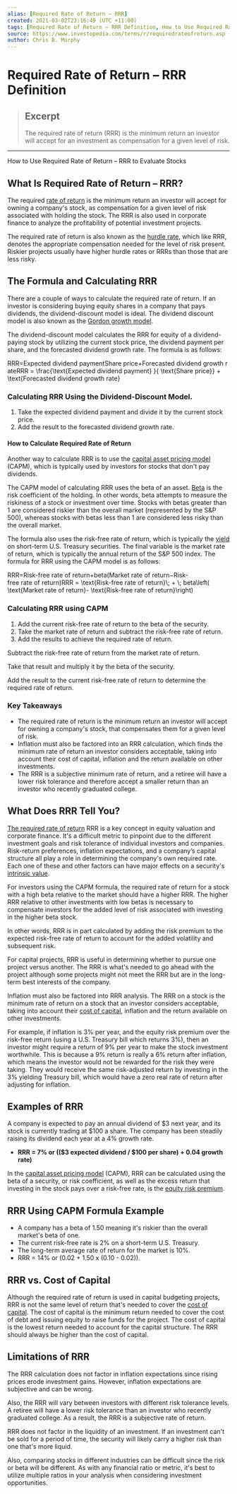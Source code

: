 ```yaml
---
alias: [Required Rate of Return – RRR]
created: 2021-03-02T23:16:49 (UTC +11:00)
tags: [Required Rate of Return – RRR Definition, How to Use Required Rate of Return – RRR to Evaluate Stocks]
source: https://www.investopedia.com/terms/r/requiredrateofreturn.asp
author: Chris B. Murphy
---
```


# Required Rate of Return – RRR Definition

> ## Excerpt
> The required rate of return (RRR) is the minimum return an investor will accept for an investment as compensation for a given level of risk.

---

How to Use Required Rate of Return – RRR to Evaluate Stocks
## What Is Required Rate of Return – RRR?

The required [rate of return](https://www.investopedia.com/terms/r/rateofreturn.asp) is the minimum return an investor will accept for owning a company's stock, as compensation for a given level of risk associated with holding the stock. The RRR is also used in corporate finance to analyze the profitability of potential investment projects.

The required rate of return is also known as the [hurdle rate](https://www.investopedia.com/terms/h/hurdlerate.asp), which like RRR, denotes the appropriate compensation needed for the level of risk present. Riskier projects usually have higher hurdle rates or RRRs than those that are less risky.

## The Formula and Calculating RRR

There are a couple of ways to calculate the required rate of return. If an investor is considering buying equity shares in a company that pays dividends, the dividend-discount model is ideal. The dividend discount model is also known as the [Gordon growth model](https://www.investopedia.com/terms/g/gordongrowthmodel.asp).

The dividend-discount model calculates the RRR for equity of a dividend-paying stock by utilizing the current stock price, the dividend payment per share, and the forecasted dividend growth rate. The formula is as follows:

RRR\=Expected dividend paymentShare price+Forecasted dividend growth rateRRR = \\frac{\\text{Expected dividend payment} }{ \\text{Share price}} + \\text{Forecasted dividend growth rate}

### Calculating RRR Using the Dividend-Discount Model.

1.  Take the expected dividend payment and divide it by the current stock price.
2.  Add the result to the forecasted dividend growth rate.

#### How to Calculate Required Rate of Return

Another way to calculate RRR is to use the [capital asset pricing model](https://www.investopedia.com/terms/c/capm.asp) (CAPM), which is typically used by investors for stocks that don't pay dividends.

The CAPM model of calculating RRR uses the beta of an asset. [Beta](https://www.investopedia.com/terms/b/beta.asp) is the risk coefficient of the holding. In other words, beta attempts to measure the riskiness of a stock or investment over time. Stocks with betas greater than 1 are considered riskier than the overall market (represented by the S&P 500), whereas stocks with betas less than 1 are considered less risky than the overall market.

The formula also uses the risk-free rate of return, which is typically the [yield](https://www.investopedia.com/ask/answers/012015/how-do-i-calculate-yield-maturity-excel.asp) on short-term U.S. Treasury securities. The final variable is the market rate of return, which is typically the annual return of the S&P 500 index. The formula for RRR using the CAPM model is as follows:

RRR\=Risk-free rate of return+beta(Market rate of return−Risk-free rate of return)RRR = \\text{Risk-free rate of return}\\; + \\; beta\\left( \\text{Market rate of return}- \\text{Risk-free rate of return}\\right)

### Calculating RRR using CAPM

1.  Add the current risk-free rate of return to the beta of the security.
2.  Take the market rate of return and subtract the risk-free rate of return.
3.  Add the results to achieve the required rate of return.

Subtract the risk-free rate of return from the market rate of return.

Take that result and multiply it by the beta of the security.

Add the result to the current risk-free rate of return to determine the required rate of return.

### Key Takeaways

-   The required rate of return is the minimum return an investor will accept for owning a company's stock, that compensates them for a given level of risk.
-   Inflation must also be factored into an RRR calculation, which finds the minimum rate of return an investor considers acceptable, taking into account their cost of capital, inflation and the return available on other investments.
-   The RRR is a subjective minimum rate of return, and a retiree will have a lower risk tolerance and therefore accept a smaller return than an investor who recently graduated college.

## What Does RRR Tell You?

[The required rate of return](https://www.investopedia.com/articles/fundamental-analysis/11/calculating-required-rate-of-return.asp) RRR is a key concept in equity valuation and corporate finance. It's a difficult metric to pinpoint due to the different investment goals and risk tolerance of individual investors and companies. Risk-return preferences, inflation expectations, and a company’s capital structure all play a role in determining the company's own required rate. Each one of these and other factors can have major effects on a security's [intrinsic value](https://www.investopedia.com/terms/i/intrinsicvalue.asp). 

For investors using the CAPM formula, the required rate of return for a stock with a high beta relative to the market should have a higher RRR. The higher RRR relative to other investments with low betas is necessary to compensate investors for the added level of risk associated with investing in the higher beta stock.

In other words, RRR is in part calculated by adding the risk premium to the expected risk-free rate of return to account for the added volatility and subsequent risk.

For capital projects, RRR is useful in determining whether to pursue one project versus another. The RRR is what's needed to go ahead with the project although some projects might not meet the RRR but are in the long-term best interests of the company.

Inflation must also be factored into RRR analysis. The RRR on a stock is the minimum rate of return on a stock that an investor considers acceptable, taking into account their [cost of capital](https://www.investopedia.com/ask/answers/020415/what-difference-between-cost-capital-and-required-return.asp), inflation and the return available on other investments.

For example, if inflation is 3% per year, and the equity risk premium over the risk-free return (using a U.S. Treasury bill which returns 3%), then an investor might require a return of 9% per year to make the stock investment worthwhile. This is because a 9% return is really a 6% return after inflation, which means the investor would not be rewarded for the risk they were taking. They would receive the same risk-adjusted return by investing in the 3% yielding Treasury bill, which would have a zero real rate of return after adjusting for inflation.

## Examples of RRR

A company is expected to pay an annual dividend of $3 next year, and its stock is currently trading at $100 a share. The company has been steadily raising its dividend each year at a 4% growth rate.

-   **RRR = 7% or (($3 expected dividend / $100 per share) + 0.04 growth rate)**

In the [capital asset pricing model](https://www.investopedia.com/terms/c/capm.asp) (CAPM), RRR can be calculated using the beta of a security, or risk coefficient, as well as the excess return that investing in the stock pays over a risk-free rate, is the [equity risk premium](https://www.investopedia.com/terms/e/equityriskpremium.asp).

## RRR Using CAPM Formula Example

-   A company has a beta of 1.50 meaning it's riskier than the overall market's beta of one.
-   The current risk-free rate is 2% on a short-term U.S. Treasury.
-   The long-term average rate of return for the market is 10%.
-   RRR = 14% or (0.02 + 1.50 x (0.10 - 0.02)).

## RRR vs. Cost of Capital

Although the required rate of return is used in capital budgeting projects, RRR is not the same level of return that's needed to cover the [cost of capital](https://www.investopedia.com/terms/c/costofcapital.asp). The cost of capital is the minimum return needed to cover the cost of debt and issuing equity to raise funds for the project. The cost of capital is the lowest return needed to account for the capital structure. The RRR should always be higher than the cost of capital.

## Limitations of RRR

The RRR calculation does not factor in inflation expectations since rising prices erode investment gains. However, inflation expectations are subjective and can be wrong.

Also, the RRR will vary between investors with different risk tolerance levels. A retiree will have a lower risk tolerance than an investor who recently graduated college. As a result, the RRR is a subjective rate of return.

RRR does not factor in the liquidity of an investment. If an investment can't be sold for a period of time, the security will likely carry a higher risk than one that's more liquid.

Also, comparing stocks in different industries can be difficult since the risk or beta will be different. As with any financial ratio or metric, it's best to utilize multiple ratios in your analysis when considering investment opportunities.
